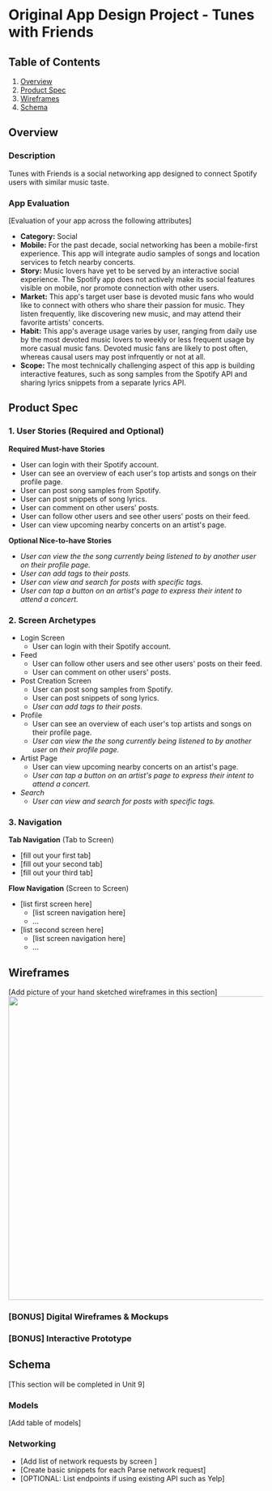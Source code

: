 # Original App Design Project - Tunes with Friends

## Table of Contents
1. [Overview](#Overview)
1. [Product Spec](#Product-Spec)
1. [Wireframes](#Wireframes)
2. [Schema](#Schema)

## Overview
### Description
Tunes with Friends is a social networking app designed to connect Spotify users with similar music taste.

### App Evaluation
[Evaluation of your app across the following attributes]
- **Category:** Social
- **Mobile:** For the past decade, social networking has been a mobile-first experience. This app will integrate audio samples of songs and location services to fetch nearby concerts.
- **Story:** Music lovers have yet to be served by an interactive social experience. The Spotify app does not actively make its social features visible on mobile, nor promote connection with other users.
- **Market:** This app's target user base is devoted music fans who would like to connect with others who share their passion for music. They listen frequently, like discovering new music, and may attend their favorite artists' concerts.
- **Habit:** This app's average usage varies by user, ranging from daily use by the most devoted music lovers to weekly or less frequent usage by more casual music fans. Devoted music fans are likely to post often, whereas causal users may post infrquently or not at all.
- **Scope:** The most technically challenging aspect of this app is building interactive features, such as song samples from the Spotify API and sharing lyrics snippets from a separate lyrics API.

## Product Spec

### 1. User Stories (Required and Optional)

**Required Must-have Stories**

* User can login with their Spotify account.
* User can see an overview of each user's top artists and songs on their profile page.
* User can post song samples from Spotify.
* User can post snippets of song lyrics.
* User can comment on other users' posts.
* User can follow other users and see other users' posts on their feed.
* User can view upcoming nearby concerts on an artist's page.

**Optional Nice-to-have Stories**

* *User can view the the song currently being listened to by another user on their profile page.*
* *User can add tags to their posts.*
* *User can view and search for posts with specific tags.*
* *User can tap a button on an artist's page to express their intent to attend a concert.*

### 2. Screen Archetypes

* Login Screen
   * User can login with their Spotify account.
* Feed
   * User can follow other users and see other users' posts on their feed.
   * User can comment on other users' posts.
* Post Creation Screen
   * User can post song samples from Spotify.
   * User can post snippets of song lyrics.
   * *User can add tags to their posts.*
* Profile
   * User can see an overview of each user's top artists and songs on their profile page.
   * *User can view the the song currently being listened to by another user on their profile page.*
* Artist Page
   * User can view upcoming nearby concerts on an artist's page.
   * *User can tap a button on an artist's page to express their intent to attend a concert.*
* *Search*
   * *User can view and search for posts with specific tags.*

### 3. Navigation

**Tab Navigation** (Tab to Screen)

* [fill out your first tab]
* [fill out your second tab]
* [fill out your third tab]

**Flow Navigation** (Screen to Screen)

* [list first screen here]
   * [list screen navigation here]
   * ...
* [list second screen here]
   * [list screen navigation here]
   * ...

## Wireframes
[Add picture of your hand sketched wireframes in this section]
<img src="YOUR_WIREFRAME_IMAGE_URL" width=600>

### [BONUS] Digital Wireframes & Mockups

### [BONUS] Interactive Prototype

## Schema 
[This section will be completed in Unit 9]
### Models
[Add table of models]
### Networking
- [Add list of network requests by screen ]
- [Create basic snippets for each Parse network request]
- [OPTIONAL: List endpoints if using existing API such as Yelp]